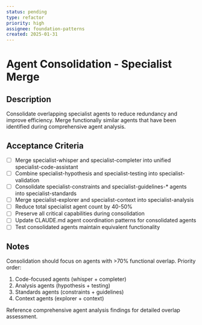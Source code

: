 ```yaml
---
status: pending
type: refactor
priority: high
assignee: foundation-patterns
created: 2025-01-31
---
```


# Agent Consolidation - Specialist Merge

## Description
Consolidate overlapping specialist agents to reduce redundancy and improve efficiency. Merge functionally similar agents that have been identified during comprehensive agent analysis.

## Acceptance Criteria
- [ ] Merge specialist-whisper and specialist-completer into unified specialist-code-assistant
- [ ] Combine specialist-hypothesis and specialist-testing into specialist-validation
- [ ] Consolidate specialist-constraints and specialist-guidelines-* agents into specialist-standards
- [ ] Merge specialist-explorer and specialist-context into specialist-analysis
- [ ] Reduce total specialist agent count by 40-50%
- [ ] Preserve all critical capabilities during consolidation
- [ ] Update CLAUDE.md agent coordination patterns for consolidated agents
- [ ] Test consolidated agents maintain equivalent functionality

## Notes
Consolidation should focus on agents with >70% functional overlap. Priority order:
1. Code-focused agents (whisper + completer)
2. Analysis agents (hypothesis + testing) 
3. Standards agents (constraints + guidelines)
4. Context agents (explorer + context)

Reference comprehensive agent analysis findings for detailed overlap assessment.